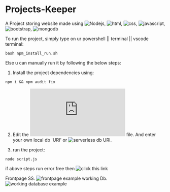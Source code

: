 # Projects-Keeper

A Project storing website made using ![Nodejs](https://camo.githubusercontent.com/d1932183f4f17c9b9a157b5ada2cbf4af6d08982c3059949eb45e395502c654b/68747470733a2f2f696d672e736869656c64732e696f2f62616467652f6e6f64652e6a732d2532333433383533642e7376673f6c6f676f3d6e6f64652e6a73266c6f676f436f6c6f723d7768697465267374796c653d666f722d7468652d6261646765),
![html](https://camo.githubusercontent.com/683a41e83e2c9f7735dd7fae5ae39b39d2bac48f8e23e4b6f494e8297852e837/68747470733a2f2f696d672e736869656c64732e696f2f62616467652f68746d6c352d2532334533344632362e7376673f7374796c653d666c6174266c6f676f3d68746d6c35266c6f676f436f6c6f723d7768697465),
![css](https://camo.githubusercontent.com/b4befe54390ddf13216a4b89766f748847cd9240ca756eab2296d3e26da8e2ef/68747470733a2f2f696d672e736869656c64732e696f2f62616467652f637373332d2532333135373242362e7376673f7374796c653d666c6174266c6f676f3d63737333266c6f676f436f6c6f723d7768697465), 
![javascript](https://camo.githubusercontent.com/cbb8e4880d4bfab6d65ca222c95492345ecc8020a9c179729f9c35ddd789a632/68747470733a2f2f696d672e736869656c64732e696f2f62616467652f6a6176617363726970742d2532333332333333302e7376673f7374796c653d666c6174266c6f676f3d6a617661736372697074266c6f676f436f6c6f723d253233463744463145),
![bootstrap](https://camo.githubusercontent.com/7d8ead1f1eff1acd1bbc3dce7b75d341c04f766160205b3c55e9626127670989/68747470733a2f2f696d672e736869656c64732e696f2f62616467652f626f6f7473747261702d2532333536334437432e7376673f7374796c653d666c6174266c6f676f3d626f6f747374726170266c6f676f436f6c6f723d7768697465),
![mongodb](https://camo.githubusercontent.com/39f3f1372c6201500182d025fb21157b40e742b497482305c4b03b37d3f9abad/68747470733a2f2f696d672e736869656c64732e696f2f62616467652f4d6f6e676f44422d2532333465613934622e7376673f7374796c653d666c6174266c6f676f3d6d6f6e676f6462266c6f676f436f6c6f723d7768697465)

To run the project, simply type on ur powershell || terminal || vscode terminal:
```
bash npm_install_run.sh 
```

Else u can manually run it by following the below steps:

1. Install the project dependencies using:
```
npm i && npm audit fix
```

2. Edit the ![models/mongodb.js](https://github.com/ayxxn-shxrif/Projects-Keeper/blob/master/models/mongodb.js) file. And enter your own local db 'URI' or ![serverless db](https://www.mongodb.com/docs/) URI.

3. run the project: 
```
node script.js
```
if above steps run error free then ![click](http//:localhost:8080) this link



Frontpage SS.
![frontpage example](https://github.com/ayxxn-shxrif/Projects-Keeper/blob/master/example/frontpage.png)
working Db.
![working database example](https://github.com/ayxxn-shxrif/Projects-Keeper/blob/master/example/db.png?raw=true)


